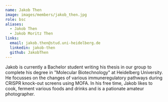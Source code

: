 ```yaml
---
name: Jakob Then
image: images/members/jakob_then.jpg
role: bsc
aliases:
  - Jakob Then
  - Jakob Moritz Then
links:
  email: jakob.then@stud.uni-heidelberg.de
  linkedin: jakob-then
  github: JakobThen
---
```


Jakob is currently a Bachelor student writing his thesis in our group to complete his degree in "Molecular Biotechnology" at Heidelberg University. He focusses on the changes of various immuneregulatory pathways during CRISPR knock-out screens using MOFA.
In his free time, Jakob likes to cook, ferment various foods and drinks and is a pationate amateur photographer.